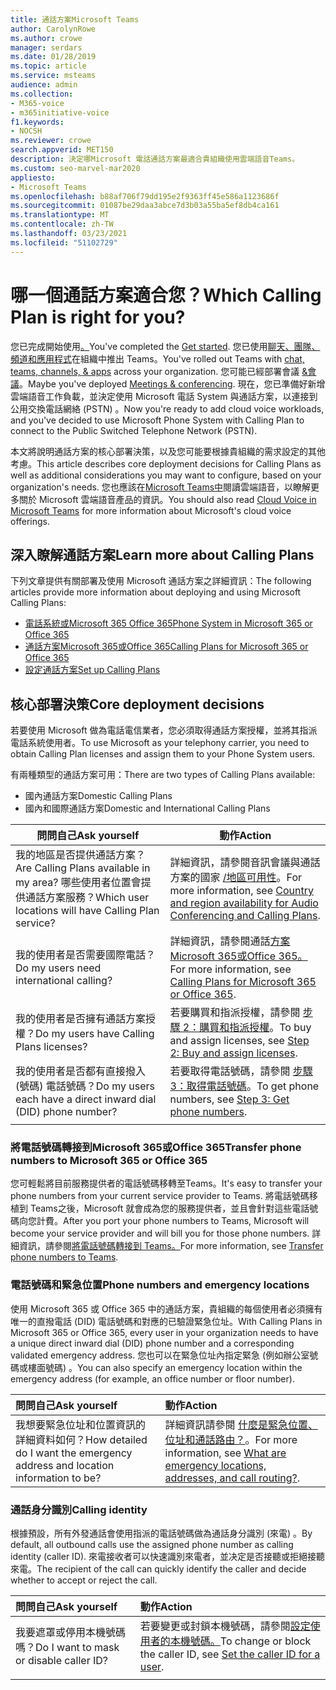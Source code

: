 ```yaml
---
title: 通話方案Microsoft Teams
author: CarolynRowe
ms.author: crowe
manager: serdars
ms.date: 01/28/2019
ms.topic: article
ms.service: msteams
audience: admin
ms.collection:
- M365-voice
- m365initiative-voice
f1.keywords:
- NOCSH
ms.reviewer: crowe
search.appverid: MET150
description: 決定哪Microsoft 電話通話方案最適合貴組織使用雲端語音Teams。
ms.custom: seo-marvel-mar2020
appliesto:
- Microsoft Teams
ms.openlocfilehash: b88af706f79dd195e2f9363ff45e586a1123686f
ms.sourcegitcommit: 01087be29daa3abce7d3b03a55ba5ef8db4ca161
ms.translationtype: MT
ms.contentlocale: zh-TW
ms.lasthandoff: 03/23/2021
ms.locfileid: "51102729"
---
```

# <a name="which-calling-plan-is-right-for-you"></a><span data-ttu-id="f4349-103">哪一個通話方案適合您？</span><span class="sxs-lookup"><span data-stu-id="f4349-103">Which Calling Plan is right for you?</span></span> 

<span data-ttu-id="f4349-104">您已完成開始使用[。](get-started-with-teams-quick-start.md)</span><span class="sxs-lookup"><span data-stu-id="f4349-104">You've completed the [Get started](get-started-with-teams-quick-start.md).</span></span> <span data-ttu-id="f4349-105">您已使用[聊天、團隊、頻道和應用程式](deploy-chat-teams-channels-microsoft-teams-landing-page.md)在組織中推出 Teams。</span><span class="sxs-lookup"><span data-stu-id="f4349-105">You've rolled out Teams with [chat, teams, channels, & apps](deploy-chat-teams-channels-microsoft-teams-landing-page.md) across your organization.</span></span> <span data-ttu-id="f4349-106">您可能已經部署會議 [&會議](deploy-meetings-microsoft-teams-landing-page.md)。</span><span class="sxs-lookup"><span data-stu-id="f4349-106">Maybe you've deployed [Meetings & conferencing](deploy-meetings-microsoft-teams-landing-page.md).</span></span> <span data-ttu-id="f4349-107">現在，您已準備好新增雲端語音工作負載，並決定使用 Microsoft 電話 System 與通話方案，以連接到公用交換電話網絡 (PSTN) 。</span><span class="sxs-lookup"><span data-stu-id="f4349-107">Now you're ready to add cloud voice workloads, and you've decided to use Microsoft Phone System with Calling Plan to connect to the Public Switched Telephone Network (PSTN).</span></span> 

<span data-ttu-id="f4349-108">本文將說明通話方案的核心部署決策，以及您可能要根據貴組織的需求設定的其他考慮。</span><span class="sxs-lookup"><span data-stu-id="f4349-108">This article describes core deployment decisions for Calling Plans as well as additional considerations you may want to configure, based on your organization's needs.</span></span> <span data-ttu-id="f4349-109">您也應該在[Microsoft Teams中](cloud-voice-landing-page.md)閱讀雲端語音，以瞭解更多關於 Microsoft 雲端語音產品的資訊。</span><span class="sxs-lookup"><span data-stu-id="f4349-109">You should also read [Cloud Voice in Microsoft Teams](cloud-voice-landing-page.md) for more information about Microsoft's cloud voice offerings.</span></span>


## <a name="learn-more-about-calling-plans"></a><span data-ttu-id="f4349-110">深入瞭解通話方案</span><span class="sxs-lookup"><span data-stu-id="f4349-110">Learn more about Calling Plans</span></span>

<span data-ttu-id="f4349-111">下列文章提供有關部署及使用 Microsoft 通話方案之詳細資訊：</span><span class="sxs-lookup"><span data-stu-id="f4349-111">The following articles provide more information about deploying and using Microsoft Calling Plans:</span></span>

- [<span data-ttu-id="f4349-112">電話系統或Microsoft 365 Office 365</span><span class="sxs-lookup"><span data-stu-id="f4349-112">Phone System in Microsoft 365 or Office 365</span></span>](what-is-phone-system-in-office-365.md)
- [<span data-ttu-id="f4349-113">通話方案Microsoft 365或Office 365</span><span class="sxs-lookup"><span data-stu-id="f4349-113">Calling Plans for Microsoft 365 or Office 365</span></span>](calling-plans-for-office-365.md)
- [<span data-ttu-id="f4349-114">設定通話方案</span><span class="sxs-lookup"><span data-stu-id="f4349-114">Set up Calling Plans</span></span>](set-up-calling-plans.md)


## <a name="core-deployment-decisions"></a><span data-ttu-id="f4349-115">核心部署決策</span><span class="sxs-lookup"><span data-stu-id="f4349-115">Core deployment decisions</span></span>

<span data-ttu-id="f4349-116">若要使用 Microsoft 做為電話電信業者，您必須取得通話方案授權，並將其指派電話系統使用者。</span><span class="sxs-lookup"><span data-stu-id="f4349-116">To use Microsoft as your telephony carrier, you need to obtain Calling Plan licenses and assign them to your Phone System users.</span></span> 

<span data-ttu-id="f4349-117">有兩種類型的通話方案可用：</span><span class="sxs-lookup"><span data-stu-id="f4349-117">There are two types of Calling Plans available:</span></span>

- <span data-ttu-id="f4349-118">國內通話方案</span><span class="sxs-lookup"><span data-stu-id="f4349-118">Domestic Calling Plans</span></span> 
- <span data-ttu-id="f4349-119">國內和國際通話方案</span><span class="sxs-lookup"><span data-stu-id="f4349-119">Domestic and International Calling Plans</span></span>

|<span data-ttu-id="f4349-120">問問自己</span><span class="sxs-lookup"><span data-stu-id="f4349-120">Ask yourself</span></span>|<span data-ttu-id="f4349-121">動作</span><span class="sxs-lookup"><span data-stu-id="f4349-121">Action</span></span> |
|------------|-------|
|<span data-ttu-id="f4349-122">我的地區是否提供通話方案？</span><span class="sxs-lookup"><span data-stu-id="f4349-122">Are Calling Plans available in my area?</span></span> <span data-ttu-id="f4349-123">哪些使用者位置會提供通話方案服務？</span><span class="sxs-lookup"><span data-stu-id="f4349-123">Which user locations will have Calling Plan service?</span></span> | <span data-ttu-id="f4349-124">詳細資訊，請參閱音訊會議與通話方案的國家 [/地區可用性](country-and-region-availability-for-audio-conferencing-and-calling-plans/country-and-region-availability-for-audio-conferencing-and-calling-plans.md)。</span><span class="sxs-lookup"><span data-stu-id="f4349-124">For more information, see [Country and region availability for Audio Conferencing and Calling Plans](country-and-region-availability-for-audio-conferencing-and-calling-plans/country-and-region-availability-for-audio-conferencing-and-calling-plans.md).</span></span> | 
<span data-ttu-id="f4349-125">我的使用者是否需要國際電話？</span><span class="sxs-lookup"><span data-stu-id="f4349-125">Do my users need international calling?</span></span> | <span data-ttu-id="f4349-126">詳細資訊，請參閱通話[方案Microsoft 365或Office 365。](calling-plans-for-office-365.md)</span><span class="sxs-lookup"><span data-stu-id="f4349-126">For more information, see [Calling Plans for Microsoft 365 or Office 365](calling-plans-for-office-365.md).</span></span> |
<span data-ttu-id="f4349-127">我的使用者是否擁有通話方案授權？</span><span class="sxs-lookup"><span data-stu-id="f4349-127">Do my users have Calling Plans licenses?</span></span> | <span data-ttu-id="f4349-128">若要購買和指派授權，請參閱 [步驟 2：購買和指派授權](set-up-calling-plans.md#step-2-buy-and-assign-licenses)。</span><span class="sxs-lookup"><span data-stu-id="f4349-128">To buy and assign licenses, see [Step 2: Buy and assign licenses](set-up-calling-plans.md#step-2-buy-and-assign-licenses).</span></span> |
<span data-ttu-id="f4349-129">我的使用者是否都有直接撥入 (號碼) 電話號碼？</span><span class="sxs-lookup"><span data-stu-id="f4349-129">Do my users each have a direct inward dial (DID) phone number?</span></span> | <span data-ttu-id="f4349-130">若要取得電話號碼，請參閱 [步驟 3：取得電話號碼](set-up-calling-plans.md#step-3-get-phone-numbers)。</span><span class="sxs-lookup"><span data-stu-id="f4349-130">To get phone numbers, see [Step 3: Get phone numbers](set-up-calling-plans.md#step-3-get-phone-numbers).</span></span> |
|||

### <a name="transfer-phone-numbers-to-microsoft-365-or-office-365"></a><span data-ttu-id="f4349-131">將電話號碼轉接到Microsoft 365或Office 365</span><span class="sxs-lookup"><span data-stu-id="f4349-131">Transfer phone numbers to Microsoft 365 or Office 365</span></span>

<span data-ttu-id="f4349-132">您可輕鬆將目前服務提供者的電話號碼移轉至Teams。</span><span class="sxs-lookup"><span data-stu-id="f4349-132">It's easy to transfer your phone numbers from your current service provider to Teams.</span></span> <span data-ttu-id="f4349-133">將電話號碼移植到 Teams之後，Microsoft 就會成為您的服務提供者，並且會針對這些電話號碼向您計費。</span><span class="sxs-lookup"><span data-stu-id="f4349-133">After you port your phone numbers to Teams, Microsoft will become your service provider and will bill you for those phone numbers.</span></span> <span data-ttu-id="f4349-134">詳細資訊，請參閱[將電話號碼轉接到 Teams。](phone-number-calling-plans/transfer-phone-numbers-to-teams.md)</span><span class="sxs-lookup"><span data-stu-id="f4349-134">For more information, see [Transfer phone numbers to Teams](phone-number-calling-plans/transfer-phone-numbers-to-teams.md).</span></span>


### <a name="phone-numbers-and-emergency-locations"></a><span data-ttu-id="f4349-135">電話號碼和緊急位置</span><span class="sxs-lookup"><span data-stu-id="f4349-135">Phone numbers and emergency locations</span></span>

<span data-ttu-id="f4349-136">使用 Microsoft 365 或 Office 365 中的通話方案，貴組織的每個使用者必須擁有唯一的直撥電話 (DID) 電話號碼和對應的已驗證緊急位址。</span><span class="sxs-lookup"><span data-stu-id="f4349-136">With Calling Plans in Microsoft 365 or Office 365, every user in your organization needs to have a unique direct inward dial (DID) phone number and a corresponding validated emergency address.</span></span> <span data-ttu-id="f4349-137">您也可以在緊急位址內指定緊急 (例如辦公室號碼或樓面號碼) 。</span><span class="sxs-lookup"><span data-stu-id="f4349-137">You can also specify an emergency location within the emergency address (for example, an office number or floor number).</span></span> 

|<span data-ttu-id="f4349-138">問問自己</span><span class="sxs-lookup"><span data-stu-id="f4349-138">Ask yourself</span></span>|<span data-ttu-id="f4349-139">動作</span><span class="sxs-lookup"><span data-stu-id="f4349-139">Action</span></span> |
|:------------|:-------|
|<span data-ttu-id="f4349-140">我想要緊急位址和位置資訊的詳細資料如何？</span><span class="sxs-lookup"><span data-stu-id="f4349-140">How detailed do I want the emergency address and location information to be?</span></span> |<span data-ttu-id="f4349-141">詳細資訊請參閱 [什麼是緊急位置、位址和通話路由？](/SkypeForBusiness/what-are-calling-plans-in-office-365/what-are-emergency-locations-addresses-and-call-routing)。</span><span class="sxs-lookup"><span data-stu-id="f4349-141">For more information, see [What are emergency locations, addresses, and call routing?](/SkypeForBusiness/what-are-calling-plans-in-office-365/what-are-emergency-locations-addresses-and-call-routing).</span></span>


### <a name="calling-identity"></a><span data-ttu-id="f4349-142">通話身分識別</span><span class="sxs-lookup"><span data-stu-id="f4349-142">Calling identity</span></span>

<span data-ttu-id="f4349-143">根據預設，所有外發通話會使用指派的電話號碼做為通話身分識別 (來電) 。</span><span class="sxs-lookup"><span data-stu-id="f4349-143">By default, all outbound calls use the assigned phone number as calling identity (caller ID).</span></span> <span data-ttu-id="f4349-144">來電接收者可以快速識別來電者，並决定是否接聽或拒絕接聽來電。</span><span class="sxs-lookup"><span data-stu-id="f4349-144">The recipient of the call can quickly identify the caller and decide whether to accept or reject the call.</span></span>

|<span data-ttu-id="f4349-145">問問自己</span><span class="sxs-lookup"><span data-stu-id="f4349-145">Ask yourself</span></span>|<span data-ttu-id="f4349-146">動作</span><span class="sxs-lookup"><span data-stu-id="f4349-146">Action</span></span> |
|:------------|:-------|
|<span data-ttu-id="f4349-147">我要遮罩或停用本機號碼嗎？</span><span class="sxs-lookup"><span data-stu-id="f4349-147">Do I want to mask or disable caller ID?</span></span> | <span data-ttu-id="f4349-148">若要變更或封鎖本機號碼，請參閱[設定使用者的本機號碼。](set-the-caller-id-for-a-user.md)</span><span class="sxs-lookup"><span data-stu-id="f4349-148">To change or block the caller ID, see [Set the caller ID for a user](set-the-caller-id-for-a-user.md).</span></span> |
|||